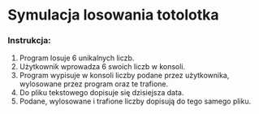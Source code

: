 # Symulacja losowania totolotka

### Instrukcja:

1) Program losuje 6 unikalnych liczb.
2) Użytkownik wprowadza 6 swoich liczb w konsoli.
3) Program wypisuje w konsoli liczby podane przez użytkownika, wylosowane przez program oraz te trafione.
4) Do pliku tekstowego dopisuje się dzisiejsza data.
5) Podane, wylosowane i trafione liczby dopisują do tego samego pliku.